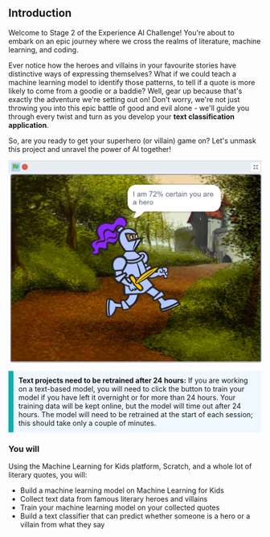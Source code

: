 ## Introduction
Welcome to Stage 2 of the Experience AI Challenge! You're about to embark on an epic journey where we cross the realms of literature, machine learning, and coding.

Ever notice how the heroes and villains in your favourite stories have distinctive ways of expressing themselves? What if we could teach a machine learning model to identify those patterns, to tell if a quote is more likely to come from a goodie or a baddie? Well, gear up because that's exactly the adventure we're setting out on! Don't worry, we're not just throwing you into this epic battle of good and evil alone - we'll guide you through every twist and turn as you develop your **text classification application**. 

So, are you ready to get your superhero (or villain) game on? Let's unmask this project and unravel the power of AI together!

![Screencapture of finished hero and villain scratch project.](images/demo_shot.png)

<p style='border-left: solid; border-width:10px; border-color: #0faeb0; background-color: aliceblue; padding: 10px;'>
<strong>Text projects need to be retrained after 24 hours:</strong> If you are working on a text-based model, you will need to click the button to train your model if you have left it overnight or for more than 24 hours. Your training data will be kept online, but the model will time out after 24 hours. The model will need to be retrained at the start of each session; this should take only a couple of minutes.  
</p>


### You will

Using the Machine Learning for Kids platform, Scratch, and a whole lot of literary quotes, you will:
  + Build a machine learning model on Machine Learning for Kids
  + Collect text data from famous literary heroes and villains
  + Train your machine learning model on your collected quotes
  + Build a text classifier that can predict whether someone is a hero or a villain from what they say
